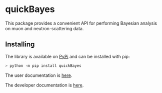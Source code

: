 # quickBayes

This package provides a convenient API
for performing Bayesian analysis
on muon and neutron-scattering data.

## Installing

The library is available on [PyPi](https://pypi.org/project/quickBayes/#description) and can be installed with pip:

```sh
> python -m pip install quickBayes
```

The user documentation is [here](https://quickbayes.readthedocs.io/en/latest/).

The developer documentation is [here](https://quickbayes.readthedocs.io/en/latest/dev/index.html).

